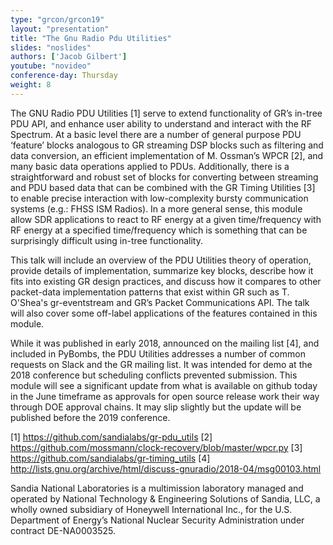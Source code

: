 ```yaml
---
type: "grcon/grcon19"
layout: "presentation"
title: "The Gnu Radio Pdu Utilities"
slides: "noslides"
authors: ['Jacob Gilbert']
youtube: "novideo"
conference-day: Thursday
weight: 8
---
```

The GNU Radio PDU Utilities [1] serve to extend functionality of GR’s in-tree PDU API, and enhance user ability to understand and interact with the RF Spectrum. At a basic level there are a number of general purpose PDU ‘feature’ blocks analogous to GR streaming DSP blocks such as filtering and data conversion, an efficient implementation of M. Ossman’s WPCR [2], and many basic data operations applied to PDUs. Additionally, there is a straightforward and robust set of blocks for converting between streaming and PDU based data that can be combined with the GR Timing Utilities [3] to enable precise interaction with low-complexity bursty communication systems (e.g.: FHSS ISM Radios). In a more general sense, this module allow SDR applications to react to RF energy at a given time/frequency with RF energy at a specified time/frequency which is something that can be surprisingly difficult using in-tree functionality.

This talk will include an overview of the PDU Utilities theory of operation, provide details of implementation, summarize key blocks, describe how it fits into existing GR design practices, and discuss how it compares to other packet-data implementation patterns that exist within GR such as T. O'Shea's gr-eventstream and GR’s Packet Communications API. The talk will also cover some off-label applications of the features contained in this module.

While it was published in early 2018, announced on the mailing list [4], and included in PyBombs, the PDU Utilities addresses a number of common requests on Slack and the GR mailing list. It was intended for demo at the 2018 conference but scheduling conflicts prevented submission. This module will see a significant update from what is available on github today in the June timeframe as approvals for open source release work their way through DOE approval chains. It may slip slightly but the update will be published before the 2019 conference.



[1] https://github.com/sandialabs/gr-pdu_utils
[2] https://github.com/mossmann/clock-recovery/blob/master/wpcr.py
[3] https://github.com/sandialabs/gr-timing_utils
[4] http://lists.gnu.org/archive/html/discuss-gnuradio/2018-04/msg00103.html



Sandia National Laboratories is a multimission laboratory managed and operated by National Technology & Engineering Solutions of Sandia, LLC, a wholly owned subsidiary of Honeywell International Inc., for the U.S. Department of Energy’s National Nuclear Security Administration under contract DE-NA0003525.